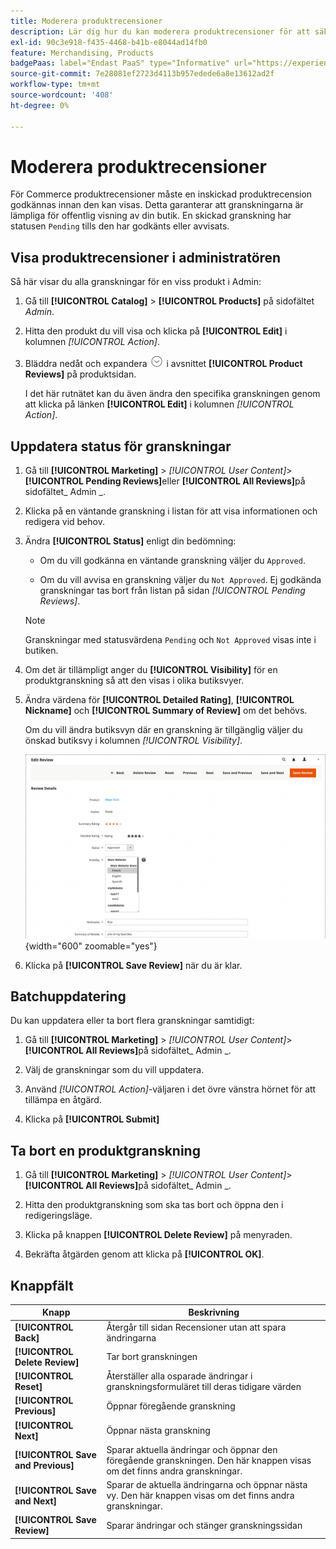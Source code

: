 ```yaml
---
title: Moderera produktrecensioner
description: Lär dig hur du kan moderera produktrecensioner för att säkerställa att inlämnade recensioner passar för offentlig visning i din butik.
exl-id: 90c3e918-f435-4468-b41b-e8044ad14fb0
feature: Merchandising, Products
badgePaas: label="Endast PaaS" type="Informative" url="https://experienceleague.adobe.com/en/docs/commerce/user-guides/product-solutions" tooltip="Gäller endast Adobe Commerce i molnprojekt (Adobe-hanterad PaaS-infrastruktur) och lokala projekt."
source-git-commit: 7e28081ef2723d4113b957edede6a8e13612ad2f
workflow-type: tm+mt
source-wordcount: '408'
ht-degree: 0%

---
```


# Moderera produktrecensioner

För Commerce produktrecensioner måste en inskickad produktrecension godkännas innan den kan visas. Detta garanterar att granskningarna är lämpliga för offentlig visning av din butik. En skickad granskning har statusen `Pending` tills den har godkänts eller avvisats.

## Visa produktrecensioner i administratören

Så här visar du alla granskningar för en viss produkt i Admin:

1. Gå till **[!UICONTROL Catalog]** > **[!UICONTROL Products]** på sidofältet _Admin_.

1. Hitta den produkt du vill visa och klicka på **[!UICONTROL Edit]** i kolumnen _[!UICONTROL Action]_.

1. Bläddra nedåt och expandera ![Expansionsväljaren](../assets/icon-display-expand.png) i avsnittet **[!UICONTROL Product Reviews]** på produktsidan.

   I det här rutnätet kan du även ändra den specifika granskningen genom att klicka på länken **[!UICONTROL Edit]** i kolumnen _[!UICONTROL Action]_.

## Uppdatera status för granskningar

1. Gå till **[!UICONTROL Marketing]** > _[!UICONTROL User Content]_>**[!UICONTROL Pending Reviews]**&#x200B;eller **[!UICONTROL All Reviews]**&#x200B;på sidofältet_ Admin _.

1. Klicka på en väntande granskning i listan för att visa informationen och redigera vid behov.

1. Ändra **[!UICONTROL Status]** enligt din bedömning:

   - Om du vill godkänna en väntande granskning väljer du `Approved`.

   - Om du vill avvisa en granskning väljer du `Not Approved`. Ej godkända granskningar tas bort från listan på sidan _[!UICONTROL Pending Reviews]_.

   >[!NOTE]
   >
   >Granskningar med statusvärdena `Pending` och `Not Approved` visas inte i butiken.

1. Om det är tillämpligt anger du **[!UICONTROL Visibility]** för en produktgranskning så att den visas i olika butiksvyer.

1. Ändra värdena för **[!UICONTROL Detailed Rating]**, **[!UICONTROL Nickname]** och **[!UICONTROL Summary of Review]** om det behövs.

   Om du vill ändra butiksvyn där en granskning är tillgänglig väljer du önskad butiksvy i kolumnen _[!UICONTROL Visibility]_.

   ![Redigera granskningssida](./assets/edit-review-page.png){width="600" zoomable="yes"}

1. Klicka på **[!UICONTROL Save Review]** när du är klar.

## Batchuppdatering

Du kan uppdatera eller ta bort flera granskningar samtidigt:

1. Gå till **[!UICONTROL Marketing]** > _[!UICONTROL User Content]_>**[!UICONTROL All Reviews]**&#x200B;på sidofältet_ Admin _.

1. Välj de granskningar som du vill uppdatera.

1. Använd _[!UICONTROL Action]_-väljaren i det övre vänstra hörnet för att tillämpa en åtgärd.

1. Klicka på **[!UICONTROL Submit]**

## Ta bort en produktgranskning

1. Gå till **[!UICONTROL Marketing]** > _[!UICONTROL User Content]_>**[!UICONTROL All Reviews]**&#x200B;på sidofältet_ Admin _.

1. Hitta den produktgranskning som ska tas bort och öppna den i redigeringsläge.

1. Klicka på knappen **[!UICONTROL Delete Review]** på menyraden.

1. Bekräfta åtgärden genom att klicka på **[!UICONTROL OK]**.

## Knappfält

| Knapp | Beskrivning |
|----------|--------------|
| **[!UICONTROL Back]** | Återgår till sidan Recensioner utan att spara ändringarna |
| **[!UICONTROL Delete Review]** | Tar bort granskningen |
| **[!UICONTROL Reset]** | Återställer alla osparade ändringar i granskningsformuläret till deras tidigare värden |
| **[!UICONTROL Previous]** | Öppnar föregående granskning |
| **[!UICONTROL Next]** | Öppnar nästa granskning |
| **[!UICONTROL Save and Previous]** | Sparar aktuella ändringar och öppnar den föregående granskningen. Den här knappen visas om det finns andra granskningar. |
| **[!UICONTROL Save and Next]** | Sparar de aktuella ändringarna och öppnar nästa vy. Den här knappen visas om det finns andra granskningar. |
| **[!UICONTROL Save Review]** | Sparar ändringar och stänger granskningssidan |
